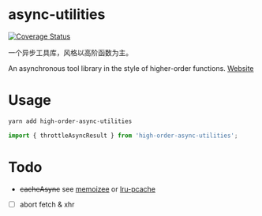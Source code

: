 # async-utilities

[![Coverage Status](https://coveralls.io/repos/github/bowencool/async-utilities/badge.svg)](https://coveralls.io/github/bowencool/async-utilities)

一个异步工具库，风格以高阶函数为主。

An asynchronous tool library in the style of higher-order functions. [Website](https://bowencool.github.io/async-utilities/)

# Usage

```bash
yarn add high-order-async-utilities
```

```ts
import { throttleAsyncResult } from 'high-order-async-utilities';
```

# Todo

- ~~cacheAsync~~ see [memoizee](https://github.com/medikoo/memoizee#memoizing-asynchronous-functions) or [lru-pcache](https://github.com/jmendiara/lru-pcache)
- [ ] abort fetch & xhr
